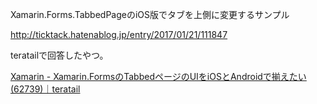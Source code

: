 
Xamarin.Forms.TabbedPageのiOS版でタブを上側に変更するサンプル

http://ticktack.hatenablog.jp/entry/2017/01/21/111847

teratailで回答したやつ。

[Xamarin - Xamarin.FormsのTabbedページのUIをiOSとAndroidで揃えたい(62739)｜teratail](https://teratail.com/questions/62739)

